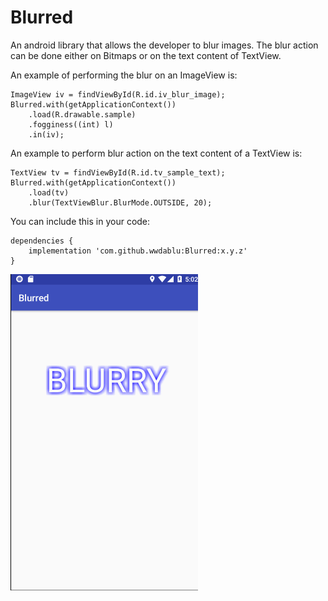 # Blurred

An android library that allows the developer to blur images. The blur action can be done either on Bitmaps or on the text content of TextView.  

An example of performing the blur on an ImageView is:  
```
ImageView iv = findViewById(R.id.iv_blur_image);  
Blurred.with(getApplicationContext())  
    .load(R.drawable.sample)  
    .fogginess((int) l)  
    .in(iv);  
```

An example to perform blur action on the text content of a TextView is:  

```
TextView tv = findViewById(R.id.tv_sample_text);
Blurred.with(getApplicationContext())  
    .load(tv)  
    .blur(TextViewBlur.BlurMode.OUTSIDE, 20);  
```  

You can include this in your code:

```   
dependencies {
    implementation 'com.github.wwdablu:Blurred:x.y.z'
}
```   

![Sample](https://github.com/wwdablu/Blurred/blob/master/screenshot/blurry.gif)
